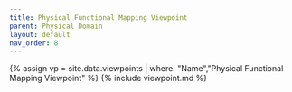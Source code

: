 ```yaml
---
title: Physical Functional Mapping Viewpoint
parent: Physical Domain
layout: default
nav_order: 8
---
```

{% assign vp = site.data.viewpoints | where: "Name","Physical Functional Mapping Viewpoint" %}
{% include viewpoint.md %}